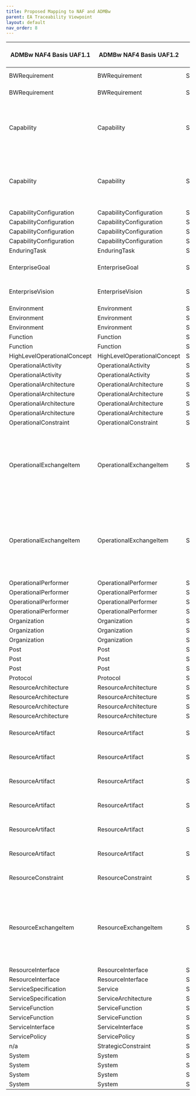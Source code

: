 ```yaml
---
title: Proposed Mapping to NAF and ADMBw
parent: EA Traceability Viewpoint
layout: default
nav_order: 8
---
```


| ADMBw NAF4 Basis UAF1.1           | ADMBw NAF4 Basis UAF1.2           | SAF Basis TdSE 2025                | derived from EA | represent EA | comment                                                                                                                                                                                                                   |
|-----------------------------------|-----------------------------------|------------------------------------|-----------------|--------------|---------------------------------------------------------------------------------------------------------------------------------------------------------------------------------------------------------------------------|
| BWRequirement                     | BWRequirement                     | SAF_StakeholderRequirement         | x               | x            | BW Requirement added through ADMBw                                                                                                                                                                                        |
| BWRequirement                     | BWRequirement                     | SAF_SystemRequirement              | x               |              | BW Requirement added through ADMBw                                                                                                                                                                                        |
| Capability                        | Capability                        | SAF_OperationalCapability          | x               | x            | Depending on the NAF implementation and specific element: in case capabilityKind is available and set CapabilityKind ≠ Resource, SAF_OperationalCapability can be mapped to Capability                                     |
| Capability                        | Capability                        | SAF_SystemCapability               | x               | x            | Depending on the NAF implementation and specific element: in case capabilityKind is available and set capabilityKind = Resource, SAF_SystemCapability can be mapped to Capability                                         |
| CapabilityConfiguration           | CapabilityConfiguration           | SAF_PhysicalExternalSystem         | x               | x            |                                                                                                                                                                                                                           |
| CapabilityConfiguration           | CapabilityConfiguration           | SAF_PhysicalContext                | x               | x            |                                                                                                                                                                                                                           |
| CapabilityConfiguration           | CapabilityConfiguration           | SAF_LogicalContext                 | x               | x            |                                                                                                                                                                                                                           |
| CapabilityConfiguration           | CapabilityConfiguration           | SAF_LogicalExternalSystem          | x               | x            |                                                                                                                                                                                                                           |
| EnduringTask                      | EnduringTask                      | SAF_OperationalProcess             | x               | x            |                                                                                                                                                                                                                           |
| EnterpriseGoal                    | EnterpriseGoal                    | SAF_Stakeholder                    | x               |              | EnterpriseGoal might be an input for the stakeholder concern.                                                                                                                       |
| EnterpriseVision                  | EnterpriseVision                  | SAF_Stakeholder                    | x               |              | EnterpriseVision might be an input for the stakeholder concern.                                                                                                                     |
| Environment                       | Environment                       | SAF_StakeholderRequirement         | x               |              |                                                                                                                                                                                                                           |
| Environment                       | Environment                       | SAF_PhysicalEnvironment            | x               | x            |                                                                                                                                                                                                                           |
| Environment                       | Environment                       | SAF_LogicalEnvironment             | x               | x            |                                                                                                                                                                                                                           |
| Function                          | Function                          | SAF_SystemFunction                 | x               | x            |                                                                                                                                                                                                                           |
| Function                          | Function                          | SAF_SystemUseCase                  | x               |              |                                                                                                                                                                                                                           |
| HighLevelOperationalConcept       | HighLevelOperationalConcept       | SAF_OperationalContext             | x               |              |                                                                                                                                                                                                                           |
| OperationalActivity               | OperationalActivity               | SAF_OperationalProcess             | x               | x            |                                                                                                                                                                                                                           |
| OperationalActivity               | OperationalActivity               | SAF_SystemUseCase                  | x               |              |                                                                                                                                                                                                                           |
| OperationalArchitecture           | OperationalArchitecture           | SAF_OperationalContext             | x               | x            |                                                                                                                                                                                                                           |
| OperationalArchitecture           | OperationalArchitecture           | SAF_OperationalStory               | x               |              |                                                                                                                                                                                                                           |
| OperationalArchitecture           | OperationalArchitecture           | SAF_SystemUseCase                  | x               |              |                                                                                                                                                                                                                           |
| OperationalArchitecture           | OperationalArchitecture           | SAF_LogicalContext                 | x               |              |                                                                                                                                                                                                                           |
| OperationalConstraint             | OperationalConstraint             | SAF_StakeholderRequirement         | x               |              |                                                                                                                                                                                                                           |
| OperationalExchangeItem           | OperationalExchangeItem           | SAF_OperationalDomainKind          | x               | x            | The abstract stereotype OperationalExchangeItem is defined in NAF. The mapping applies therefore to all specialized stereotypes. Please note especially OperationalInformation (UAF1.1)/InformationElement (UAF1.2), NaturalResource and ResourceArtefacts. |
| OperationalExchangeItem           | OperationalExchangeItem           | SAF_DomainKind                     | x               |              | The abstract stereotype OperationalExchangeItem is defined in NAF. The mapping applies therefore to all specialized stereotypes. Please note especially OperationalInformation (UAF1.1)/InformationElement (UAF1.2), NaturalResource and ResourceArtefacts. |
| OperationalPerformer              | OperationalPerformer              | SAF_OperationalPerformer           | x               | x            |                                                                                                                                                                                                                           |
| OperationalPerformer              | OperationalPerformer              | SAF_LogicalSOI                     | x               |              |                                                                                                                                                                                                                           |
| OperationalPerformer              | OperationalPerformer              | SAF_LogicalExternalSystem          | x               |              |                                                                                                                                                                                                                           |
| OperationalPerformer              | OperationalPerformer              | SAF_LogicalUser                    | x               |              |                                                                                                                                                                                                                           |
| Organization                      | Organization                      | SAF_LogicalUser                    | x               | x            |                                                                                                                                                                                                                           |
| Organization                      | Organization                      | SAF_PhysicalUser                   | x               | x            |                                                                                                                                                                                                                           |
| Organization                      | Organization                      | SAF_Stakeholder                    | x               | x            |                                                                                                                                                                                                                           |
| Post                              | Post                              | SAF_LogicalUser                    | x               | x            |                                                                                                                                                                                                                           |
| Post                              | Post                              | SAF_PhysicalUser                   | x               | x            |                                                                                                                                                                                                                           |
| Post                              | Post                              | SAF_Stakeholder                    | x               | x            |                                                                                                                                                                                                                           |
| Protocol                          | Protocol                          | SAF_Standard                       | x               | x            |                                                                                                                                                                                                                           |
| ResourceArchitecture              | ResourceArchitecture              | SAF_LogicalContext                 | x               | x            |                                                                                                                                                                                                                           |
| ResourceArchitecture              | ResourceArchitecture              | SAF_LogicalExternalSystem          | x               | x            |                                                                                                                                                                                                                           |
| ResourceArchitecture              | ResourceArchitecture              | SAF_PhysicalExternalSystem         | x               | x            |                                                                                                                                                                                                                           |
| ResourceArchitecture              | ResourceArchitecture              | SAF_PhysicalContext                | x               | x            |                                                                                                                                                                                                                           |
| ResourceArtifact                  | ResourceArtifact                  | SAF_LogicalExternalSystem          | x               | x            | applies also to Software and Technolgy as specialized stereotypes in NAF                                                                                                           |
| ResourceArtifact                  | ResourceArtifact                  | SAF_LogicalSOI                     | x               | x            | applies also to Software and Technolgy as specialized stereotypes in NAF                                                                                                           |
| ResourceArtifact                  | ResourceArtifact                  | SAF_LogicalElement                 | x               | x            | applies also to Software and Technolgy as specialized stereotypes in NAF                                                                                                           |
| ResourceArtifact                  | ResourceArtifact                  | SAF_PhysicalExternalSystem         | x               | x            | applies also to Software and Technolgy as specialized stereotypes in NAF                                                                                                           |
| ResourceArtifact                  | ResourceArtifact                  | SAF_PhysicalSystem                 | x               | x            | applies also to Software and Technolgy as specialized stereotypes in NAF                                                                                                           |
| ResourceArtifact                  | ResourceArtifact                  | SAF_PhysicalItem                   | x               | x            | applies also to Software and Technolgy as specialized stereotypes in NAF                                                                                                           |
| ResourceConstraint                | ResourceConstraint                | SAF_SystemRequirement              | x               | x            | in case the ResourceConstraint defines a design constraint for the SoI                                                                                                             |
| ResourceExchangeItem              | ResourceExchangeItem              | SAF_DomainKind                     | x               | x            | The abstract stereotype ResourceExchangeItem is defined in NAF. The mapping applies therefore to all specialized stereotypes. Please note especially DataElement (UAF1.1)/ResourceInformation (UAF1.2), NaturalResource and ResourceArtefacts.              |
| ResourceInterface                 | ResourceInterface                 | SAF_ConceptualInterfaceDefinition  | x               | x            |                                                                                                                                                                                                                           |
| ResourceInterface                 | ResourceInterface                 | SAF_PhysicalInterfaceDefinition    | x               | x            |                                                                                                                                                                                                                           |
| ServiceSpecification              | Service                           | SAF_SystemUseCase                  | x               |              |                                                                                                                                                                                                                           |
| ServiceSpecification              | ServiceArchitecture               | SAF_SystemUseCase                  | x               |              |                                                                                                                                                                                                                           |
| ServiceFunction                   | ServiceFunction                   | SAF_SystemUseCase                  | x               |              |                                                                                                                                                                                                                           |
| ServiceFunction                   | ServiceFunction                   | SAF_SystemFunction                 | x               |              |                                                                                                                                                                                                                           |
| ServiceInterface                  | ServiceInterface                  | SAF_ConceptualInterfaceDefinition  | x               |              |                                                                                                                                                                                                                           |
| ServicePolicy                     | ServicePolicy                     | SAF_SystemRequirement              | x               |              |                                                                                                                                                                                                                           |
| n/a                               | StrategicConstraint               | SAF_StakeholderRequirement         | x               |              |                                                                                                                                                                                                                           |
| System                            | System                            | SAF_PhysicalExternalSystem         | x               | x            |                                                                                                                                                                                                                           |
| System                            | System                            | SAF_PhysicalContext                | x               | x            |                                                                                                                                                                                                                           |
| System                            | System                            | SAF_LogicalContext                 | x               | x            |                                                                                                                                                                                                                           |
| System                            | System                            | SAF_LogicalExternalSystem          | x               | x            |                                                                                                                                                                                                                           |
